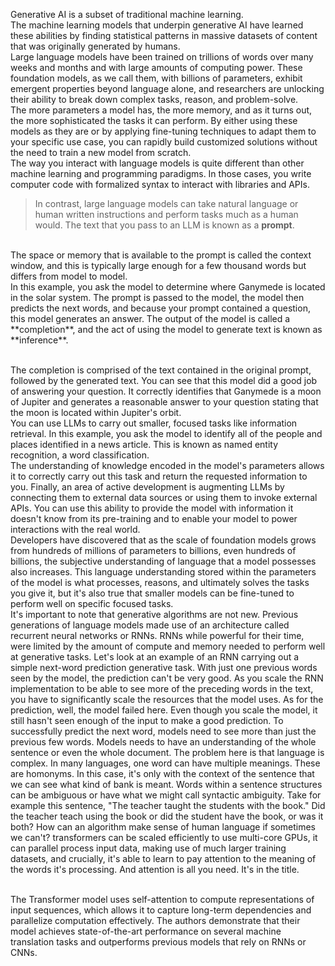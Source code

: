 Generative AI is a subset of traditional machine learning. 
<br>
The machine learning models that underpin generative AI have learned these abilities by finding statistical patterns in massive datasets of content that was originally generated by humans.
<br>
Large language models have been trained on trillions of words over many weeks and months and with large amounts of computing power. These foundation models, as we call them, with billions of parameters, exhibit emergent properties beyond language alone, and researchers are unlocking their ability to break down complex tasks, reason, and problem-solve.
<br>
The more parameters a model has, the more memory, and as it turns out, the more sophisticated the tasks it can perform. By either using these models as they are or by applying fine-tuning techniques to adapt them to your specific use case, you can rapidly build customized solutions without the need to train a new model from scratch.<br>
The way you interact with language models is quite different than other machine learning and programming paradigms. In those cases, you write computer code with formalized syntax to interact with libraries and APIs.
<br>

> In contrast, large language models can take natural language or human written instructions and perform tasks much as a human would. The text that you pass to an LLM is known as a **prompt**.

<br>
The space or memory that is available to the prompt is called the context window, and this is typically large enough for a few thousand words but differs from model to model.
<br>
In this example, you ask the model to determine where Ganymede is located in the solar system. The prompt is passed to the model, the model then predicts the next words, and because your prompt contained a question, this model generates an answer. The output of the model is called a **completion**, and the act of using the model to generate text is known as **inference**.
<br>
<br>

The completion is comprised of the text contained in the original prompt, followed by the generated text. You can see that this model did a good job of answering your question. It correctly identifies that Ganymede is a moon of Jupiter and generates a reasonable answer to your question stating that the moon is located within Jupiter's orbit.
<br>
 You can use LLMs to carry out smaller, focused tasks like information retrieval. In this example, you ask the model to identify all of the people and places identified in a news article. This is known as named entity recognition, a word classification. 
 <br>
  The understanding of knowledge encoded in the model's parameters allows it to correctly carry out this task and return the requested information to you. Finally, an area of active development is augmenting LLMs by connecting them to external data sources or using them to invoke external APIs. You can use this ability to provide the model with information it doesn't know from its pre-training and to enable your model to power interactions with the real world.
  <br>
  Developers have discovered that as the scale of foundation models grows from hundreds of millions of parameters to billions, even hundreds of billions, the subjective understanding of language that a model possesses also increases. This language understanding stored within the parameters of the model is what processes, reasons, and ultimately solves the tasks you give it, but it's also true that smaller models can be fine-tuned to perform well on specific focused tasks.
 <br>
 It's important to note that generative algorithms are not new. Previous generations of language models made use of an architecture called recurrent neural networks or RNNs. RNNs while powerful for their time, were limited by the amount of compute and memory needed to perform well at generative tasks. Let's look at an example of an RNN carrying out a simple next-word prediction generative task. With just one previous words seen by the model, the prediction can't be very good. As you scale the RNN implementation to be able to see more of the preceding words in the text, you have to significantly scale the resources that the model uses. As for the prediction, well, the model failed here. Even though you scale the model, it still hasn't seen enough of the input to make a good prediction. To successfully predict the next word, models need to see more than just the previous few words. Models needs to have an understanding of the whole sentence or even the whole document. The problem here is that language is complex. In many languages, one word can have multiple meanings. These are homonyms. In this case, it's only with the context of the sentence that we can see what kind of bank is meant. Words within a sentence structures can be ambiguous or have what we might call syntactic ambiguity. Take for example this sentence, "The teacher taught the students with the book." Did the teacher teach using the book or did the student have the book, or was it both? How can an algorithm make sense of human language if sometimes we can't?
transformers can be scaled efficiently to use multi-core GPUs, it can parallel process input data, making use of much larger training datasets, and crucially, it's able to learn to pay attention to the meaning of the words it's processing. And attention is all you need. It's in the title.


<br>
The Transformer model uses self-attention to compute representations of input sequences, which allows it to capture long-term dependencies and parallelize computation effectively. The authors demonstrate that their model achieves state-of-the-art performance on several machine translation tasks and outperforms previous models that rely on RNNs or CNNs.

			
